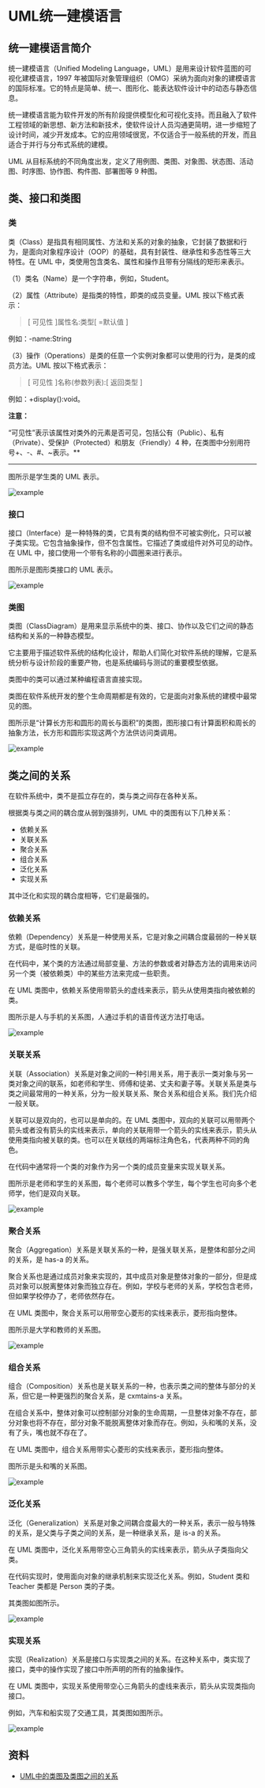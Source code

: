 # UML统一建模语言

## 统一建模语言简介

统一建模语言（Unified Modeling Language，UML）是用来设计软件蓝图的可视化建模语言，1997 年被国际对象管理组织（OMG）采纳为面向对象的建模语言的国际标准。它的特点是简单、统一、图形化、能表达软件设计中的动态与静态信息。

统一建模语言能为软件开发的所有阶段提供模型化和可视化支持。而且融入了软件工程领域的新思想、新方法和新技术，使软件设计人员沟通更简明，进一步缩短了设计时间，减少开发成本。它的应用领域很宽，不仅适合于一般系统的开发，而且适合于并行与分布式系统的建模。

UML 从目标系统的不同角度出发，定义了用例图、类图、对象图、状态图、活动图、时序图、协作图、构件图、部署图等 9 种图。

## 类、接口和类图

### 类

类（Class）是指具有相同属性、方法和关系的对象的抽象，它封装了数据和行为，是面向对象程序设计（OOP）的基础，具有封装性、继承性和多态性等三大特性。在 UML 中，类使用包含类名、属性和操作且带有分隔线的矩形来表示。

（1）类名（Name）是一个字符串，例如，Student。

（2）属性（Attribute）是指类的特性，即类的成员变量。UML 按以下格式表示：

> [ 可见性 ]属性名:类型[ =默认值 ]

例如：-name:String

（3）操作（Operations）是类的任意一个实例对象都可以使用的行为，是类的成员方法。UML 按以下格式表示：

> [ 可见性 ]名称(参数列表):[ 返回类型 ]

例如：+display():void。

**注意：**

“可见性”表示该属性对类外的元素是否可见，包括公有（Public）、私有（Private）、受保护（Protected）和朋友（Friendly）4 种，在类图中分别用符号+、-、#、~表示。**

---

图所示是学生类的 UML 表示。

![example](../IMG/001.png)

### 接口

接口（Interface）是一种特殊的类，它具有类的结构但不可被实例化，只可以被子类实现。它包含抽象操作，但不包含属性。它描述了类或组件对外可见的动作。在 UML 中，接口使用一个带有名称的小圆圈来进行表示。

图所示是图形类接口的 UML 表示。

![example](../IMG/002.png)

### 类图

类图（ClassDiagram）是用来显示系统中的类、接口、协作以及它们之间的静态结构和关系的一种静态模型。

它主要用于描述软件系统的结构化设计，帮助人们简化对软件系统的理解，它是系统分析与设计阶段的重要产物，也是系统编码与测试的重要模型依据。

类图中的类可以通过某种编程语言直接实现。

类图在软件系统开发的整个生命周期都是有效的，它是面向对象系统的建模中最常见的图。

图所示是“计算长方形和圆形的周长与面积”的类图，图形接口有计算面积和周长的抽象方法，长方形和圆形实现这两个方法供访问类调用。

![example](../IMG/003.png)

## 类之间的关系

在软件系统中，类不是孤立存在的，类与类之间存在各种关系。

根据类与类之间的耦合度从弱到强排列，UML 中的类图有以下几种关系：

- 依赖关系
- 关联关系
- 聚合关系
- 组合关系
- 泛化关系
- 实现关系

其中泛化和实现的耦合度相等，它们是最强的。

### 依赖关系

依赖（Dependency）关系是一种使用关系，它是对象之间耦合度最弱的一种关联方式，是临时性的关联。

在代码中，某个类的方法通过局部变量、方法的参数或者对静态方法的调用来访问另一个类（被依赖类）中的某些方法来完成一些职责。

在 UML 类图中，依赖关系使用带箭头的虚线来表示，箭头从使用类指向被依赖的类。

图所示是人与手机的关系图，人通过手机的语音传送方法打电话。

![example](../IMG/004.png)

### 关联关系

关联（Association）关系是对象之间的一种引用关系，用于表示一类对象与另一类对象之间的联系，如老师和学生、师傅和徒弟、丈夫和妻子等。关联关系是类与类之间最常用的一种关系，分为一般关联关系、聚合关系和组合关系。我们先介绍一般关联。

关联可以是双向的，也可以是单向的。在 UML 类图中，双向的关联可以用带两个箭头或者没有箭头的实线来表示，单向的关联用带一个箭头的实线来表示，箭头从使用类指向被关联的类。也可以在关联线的两端标注角色名，代表两种不同的角色。

在代码中通常将一个类的对象作为另一个类的成员变量来实现关联关系。

图所示是老师和学生的关系图，每个老师可以教多个学生，每个学生也可向多个老师学，他们是双向关联。

![example](../IMG/005.png)

### 聚合关系

聚合（Aggregation）关系是关联关系的一种，是强关联关系，是整体和部分之间的关系，是 has-a 的关系。

聚合关系也是通过成员对象来实现的，其中成员对象是整体对象的一部分，但是成员对象可以脱离整体对象而独立存在。例如，学校与老师的关系，学校包含老师，但如果学校停办了，老师依然存在。

在 UML 类图中，聚合关系可以用带空心菱形的实线来表示，菱形指向整体。

图所示是大学和教师的关系图。

![example](../IMG/006.png)

### 组合关系

组合（Composition）关系也是关联关系的一种，也表示类之间的整体与部分的关系，但它是一种更强烈的聚合关系，是 cxmtains-a 关系。

在组合关系中，整体对象可以控制部分对象的生命周期，一旦整体对象不存在，部分对象也将不存在，部分对象不能脱离整体对象而存在。例如，头和嘴的关系，没有了头，嘴也就不存在了。

在 UML 类图中，组合关系用带实心菱形的实线来表示，菱形指向整体。

图所示是头和嘴的关系图。

![example](../IMG/007.png)

### 泛化关系

泛化（Generalization）关系是对象之间耦合度最大的一种关系，表示一般与特殊的关系，是父类与子类之间的关系，是一种继承关系，是 is-a 的关系。

在 UML 类图中，泛化关系用带空心三角箭头的实线来表示，箭头从子类指向父类。

在代码实现时，使用面向对象的继承机制来实现泛化关系。例如，Student 类和 Teacher 类都是 Person 类的子类。

其类图如图所示。

![example](../IMG/008.png)

### 实现关系

实现（Realization）关系是接口与实现类之间的关系。在这种关系中，类实现了接口，类中的操作实现了接口中所声明的所有的抽象操作。

在 UML 类图中，实现关系使用带空心三角箭头的虚线来表示，箭头从实现类指向接口。

例如，汽车和船实现了交通工具，其类图如图所示。

![example](../IMG/009.png)

## 资料

- [UML中的类图及类图之间的关系](http://c.biancheng.net/view/1319.html)
